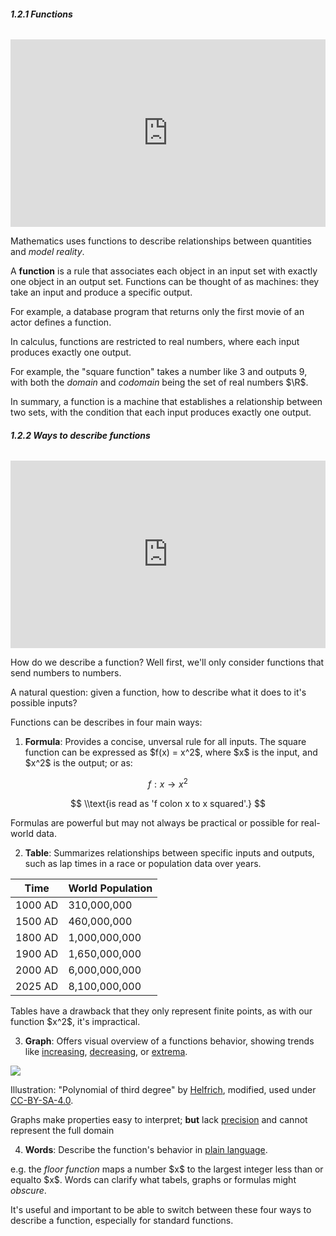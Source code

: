 ###### **1.2.1 Functions**

<iframe width="100%" height="300" src="https://www.youtube.com/embed/UvpH5Uj7BuE?si=WjKBYlQln08lJPr7" title="YouTube video player" frameborder="0" allow="accelerometer; autoplay; clipboard-write; encrypted-media; gyroscope; picture-in-picture; web-share" referrerpolicy="strict-origin-when-cross-origin" allowfullscreen></iframe>

Mathematics uses functions to describe relationships between quantities and *model reality*. 

A **function** is a rule that associates each object in an input set with exactly one object in an output set. Functions can be thought of as machines: they take an input and produce a specific output. 

For example, a database program that returns only the first movie of an actor defines a function. 

In calculus, functions are restricted to real numbers, where each input produces exactly one output. 

For example, the "square function" takes a number like 3 and outputs 9, with both the *domain* and *codomain* being the set of real numbers \$\\R\$.

In summary, a function is a machine that establishes a relationship between two sets, with the condition that each input produces exactly one output.
 
###### **1.2.2 Ways to describe functions**
 
<iframe width="100%" height="300" src="https://www.youtube.com/embed/isqc36BSKWo?si=K_PHZjYYaDP-nceH" title="YouTube video player" frameborder="0" allow="accelerometer; autoplay; clipboard-write; encrypted-media; gyroscope; picture-in-picture; web-share" referrerpolicy="strict-origin-when-cross-origin" allowfullscreen></iframe>
 
How do we describe a function? Well first, we'll only consider functions that send numbers to numbers.

A natural question: given a function, how to describe what it does to it's possible inputs?

Functions can be describes in four main ways:

1. __Formula__: Provides a concise, unversal rule for all inputs. The square function can be expressed as \$f(x) = x^2\$, where \$x\$ is the input, and \$x^2\$ is the output; or as:

$$ f : x → x^2 $$

$$ \\text{is read as 'f colon x to x squared'.} $$

Formulas are powerful but may not always be practical or possible for real-world data.

2. __Table__: Summarizes relationships between specific inputs and outputs, such as lap times in a race or population data over years.

<table>
    <thead>
        <tr>
            <th>Time</th>
            <th>World Population</th>
        </tr>
    </thead>
    <tbody>
        <tr>
            <td>1000 AD</td>
            <td>310,000,000</td>
        </tr>
        <tr>
            <td>1500 AD</td>
            <td>460,000,000</td>
        </tr>
        <tr>
            <td>1800 AD</td>
            <td>1,000,000,000</td>
        </tr>
        <tr>
            <td>1900 AD</td>
            <td>1,650,000,000</td>
        </tr>
        <tr>
            <td>2000 AD</td>
            <td>6,000,000,000</td>
        </tr>
        <tr>
            <td>2025 AD</td>
            <td>8,100,000,000</td>
        </tr>
    </tbody>
</table>

Tables have a drawback that they only represent finite points, as with our function \$x^2\$, it's impractical.

3. __Graph__: Offers visual overview of a functions behavior, showing trends like <u>increasing</u>, <u>decreasing</u>, or <u>extrema</u>. 

<img src="https://upload.wikimedia.org/wikipedia/commons/7/76/Polynomial_of_degree_three.svg" />

<span class="text-xs">Illustration: "Polynomial of third degree" by [Helfrich](https://commons.wikimedia.org/wiki/User:Helfrich), modified, used under [CC-BY-SA-4.0](https://creativecommons.org/licenses/by-sa/4.0/deed.en).</span>

Graphs make properties easy to interpret; __but__ lack <u>precision</u> and cannot represent the full domain

4. __Words__: Describe the function's behavior in <u>plain language</u>.

e.g. the _floor function_ maps a number \$x\$ to the largest integer less than or equalto \$x\$. Words can clarify what tabels, graphs or formulas might _obscure_.

It's useful and important to be able to switch between these four ways to describe a function, especially for standard functions.